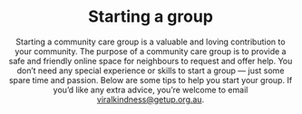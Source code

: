 ---
title: Starting a group
subtitle: Starting a community care group is a valuable and loving contribution to your community. The purpose of a community care group is to provide a safe and friendly online space for neighbours to request and offer help. You don’t need any special experience or skills to start a group — just some spare time and passion. Below are some tips to help you start your group. If you’d like any extra advice, you’re welcome to email viralkindness@getup.org.au.
steps:
  - hash: select-platform
    title: Step 1. Select your online group platform 
    text: >-
      <p>Facebook Groups is an easy tool that allows you to create an online group, connect with lots of people and have multiple conversations going at once. It’s also the most commonly used social media platform. Alternate options are WhatsApp groups or NextDoor.</p>
      <p>Once you’ve created your group, click here to add your group to the ViralKindness website so that other people can search for and join your group.</p>
      <p>Click on the links below for more info about how to start one:</p>
      <ul>
        <li>Facebook: Start a Facebook Group and FAQs</li>
        <li>WhatsApp: (Android) How to create and invite people to a group</li>
        <li>WhatsApp: (iPhone) How to create and invite people to a group</li>
        <li>NextDoor: How to use NextDoor</li>
      </ul>
  - hash: decide-who
    title: Step 2. Decide who your group will support
    text: >-
      <p>The community care groups listed on this website cover a huge range of sizes — supporting an apartment block, to a few streets, the suburb, greater area, and even the state and country! The size of your group is an important decision and will impact the kind of care your group can offer and its dynamics.</p>
      <p>In most cases, starting a group focused on your street or immediate neighbourhood is the best idea. Your group can then maintain a manageable size and its members will live in close enough proximity to provide practical help. Smaller groups also make online conversation easier and are less intimidating for neighbours who are using an online group for the first time.</p>

---